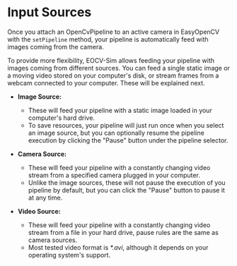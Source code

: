 # Input Sources

Once you attach an OpenCvPipeline to an active camera in EasyOpenCV with the `setPipeline` method, your pipeline is automatically feed with images coming from the camera.

To provide more flexibility, EOCV-Sim allows feeding your pipeline with images coming from different sources. You can feed a single static image or a moving video stored on your computer's disk, or stream frames from a webcam connected to your computer. These will be explained next.

* **Image Source:**
  * These will feed your pipeline with a static image loaded in your computer's hard drive.
  * To save resources, your pipeline will just run once when you select an image source, but you can optionally resume the pipeline execution by clicking the "Pause" button under the pipeline selector.
* **Camera Source:**
  * These will feed your pipeline with a constantly changing video stream from a specified camera plugged in your computer.
  * Unlike the image sources, these will not pause the execution of you pipeline by default, but you can click the "Pause" button to pause it at any time.
*   **Video Source:**

    * These will feed your pipeline with a constantly changing video stream from a file in your hard drive, pause rules are the same as camera sources.
    * Most tested video format is _\*.avi_, although it depends on your operating system's support.



